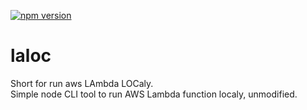 [![npm version](https://badge.fury.io/js/laloc.svg)](https://badge.fury.io/js/laloc) 

# laloc 
Short for run aws LAmbda LOCaly.  
Simple node CLI tool to run AWS Lambda function localy, unmodified. 
